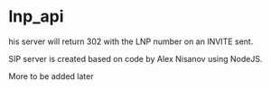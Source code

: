 # lnp_api
his server will return 302 with the LNP number on an INVITE sent. 

SIP server is created based on code by Alex Nisanov using NodeJS. 

More to be added later